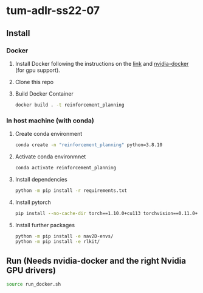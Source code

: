 # tum-adlr-ss22-07

## Install

### Docker
1. Install Docker following the instructions on the [link](https://docs.docker.com/engine/install/ubuntu/) and [nvidia-docker](https://github.com/NVIDIA/nvidia-docker) (for gpu support).

3. Clone this repo

4. Build Docker Container
    ```bash
    docker build . -t reinforcement_planning
    ```
### In host machine (with conda)
1. Create conda environment
    ```bash
    conda create -n "reinforcement_planning" python=3.8.10
    ```

2. Activate conda environmnet
    ```bash
    conda activate reinforcement_planning
    ```

3. Install dependencies
    ```bash
    python -m pip install -r requirements.txt
    ```

4. Install pytorch
    ```bash
    pip install --no-cache-dir torch==1.10.0+cu113 torchvision==0.11.0+cu113 torchaudio==0.10.0 -f https://download.pytorch.org/whl/torch_stable.html
    ```

5. Install further packages
    ```bash
    python -m pip install -e nav2D-envs/
    python -m pip install -e rlkit/
    ```


## Run (Needs nvidia-docker and the right Nvidia GPU drivers)
```bash
source run_docker.sh 
```




